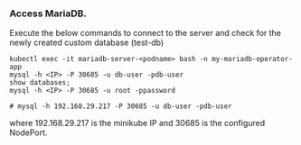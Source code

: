 ### Access MariaDB.

Execute the below commands to connect to the server and check for the newly created custom database (test-db)

```
kubectl exec -it mariadb-server-<podname> bash -n my-mariadb-operator-app
mysql -h <IP> -P 30685 -u db-user -pdb-user
show databases;
mysql -h <IP> -P 30685 -u root -ppassword
```

```
# mysql -h 192.168.29.217 -P 30685 -u db-user -pdb-user
```

where 192.168.29.217 is the minikube IP and 30685 is the configured NodePort.




